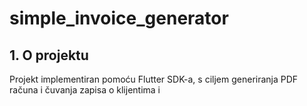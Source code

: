 # simple_invoice_generator

## 1. **O projektu**

Projekt implementiran pomoću Flutter SDK-a, s ciljem generiranja PDF računa i čuvanja zapisa o klijentima i

